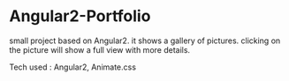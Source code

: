 # Angular2-Portfolio
small project based on Angular2.
it shows a gallery of pictures.
clicking on the picture will show a full view with more details.

Tech used : Angular2, Animate.css
